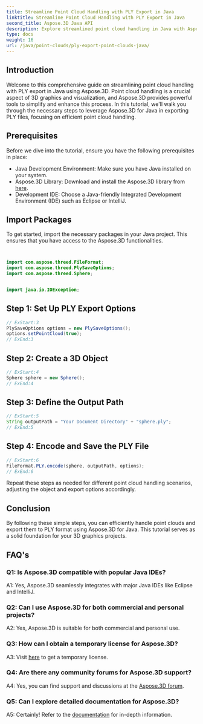 ```yaml
---
title: Streamline Point Cloud Handling with PLY Export in Java
linktitle: Streamline Point Cloud Handling with PLY Export in Java
second_title: Aspose.3D Java API
description: Explore streamlined point cloud handling in Java with Aspose.3D. Learn to export PLY files effortlessly. Boost your 3D graphics projects with our step-by-step guide.
type: docs
weight: 16
url: /java/point-clouds/ply-export-point-clouds-java/
---
```

## Introduction

Welcome to this comprehensive guide on streamlining point cloud handling with PLY export in Java using Aspose.3D. Point cloud handling is a crucial aspect of 3D graphics and visualization, and Aspose.3D provides powerful tools to simplify and enhance this process. In this tutorial, we'll walk you through the necessary steps to leverage Aspose.3D for Java in exporting PLY files, focusing on efficient point cloud handling.

## Prerequisites

Before we dive into the tutorial, ensure you have the following prerequisites in place:

- Java Development Environment: Make sure you have Java installed on your system.
- Aspose.3D Library: Download and install the Aspose.3D library from [here](https://releases.aspose.com/3d/java/).
- Development IDE: Choose a Java-friendly Integrated Development Environment (IDE) such as Eclipse or IntelliJ.

## Import Packages

To get started, import the necessary packages in your Java project. This ensures that you have access to the Aspose.3D functionalities.

```java


import com.aspose.threed.FileFormat;
import com.aspose.threed.PlySaveOptions;
import com.aspose.threed.Sphere;


import java.io.IOException;
```

## Step 1: Set Up PLY Export Options

```java
// ExStart:3
PlySaveOptions options = new PlySaveOptions();
options.setPointCloud(true);
// ExEnd:3
```

## Step 2: Create a 3D Object

```java
// ExStart:4
Sphere sphere = new Sphere();
// ExEnd:4
```

## Step 3: Define the Output Path

```java
// ExStart:5
String outputPath = "Your Document Directory" + "sphere.ply";
// ExEnd:5
```

## Step 4: Encode and Save the PLY File

```java
// ExStart:6
FileFormat.PLY.encode(sphere, outputPath, options);
// ExEnd:6
```

Repeat these steps as needed for different point cloud handling scenarios, adjusting the object and export options accordingly.

## Conclusion

By following these simple steps, you can efficiently handle point clouds and export them to PLY format using Aspose.3D for Java. This tutorial serves as a solid foundation for your 3D graphics projects.

## FAQ's

### Q1: Is Aspose.3D compatible with popular Java IDEs?

A1: Yes, Aspose.3D seamlessly integrates with major Java IDEs like Eclipse and IntelliJ.

### Q2: Can I use Aspose.3D for both commercial and personal projects?

A2: Yes, Aspose.3D is suitable for both commercial and personal use.

### Q3: How can I obtain a temporary license for Aspose.3D?

A3: Visit [here](https://purchase.aspose.com/temporary-license/) to get a temporary license.

### Q4: Are there any community forums for Aspose.3D support?

A4: Yes, you can find support and discussions at the [Aspose.3D forum](https://forum.aspose.com/c/3d/18).

### Q5: Can I explore detailed documentation for Aspose.3D?

A5: Certainly! Refer to the [documentation](https://reference.aspose.com/3d/java/) for in-depth information.
